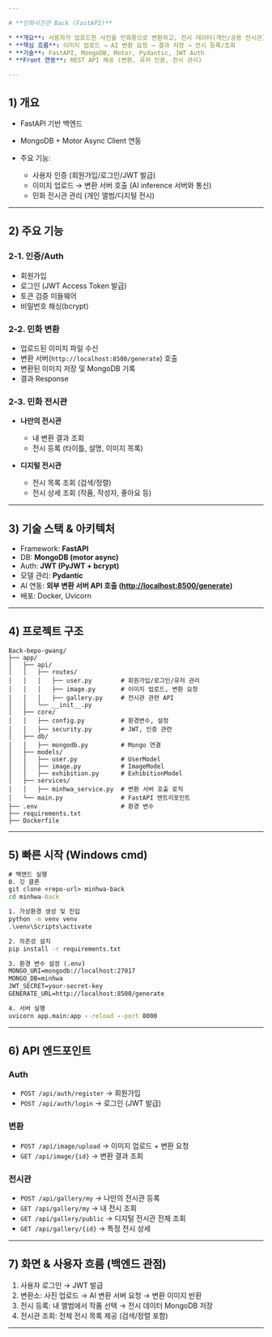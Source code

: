 ```yaml
---

# **민화사진관 Back (FastAPI)**

* **개요**: 사용자가 업로드한 사진을 민화풍으로 변환하고, 전시 데이터(개인/공용 전시관)를 관리하는 백엔드 서버
* **핵심 흐름**: 이미지 업로드 → AI 변환 요청 → 결과 저장 → 전시 등록/조회
* **기술**: FastAPI, MongoDB, Motor, Pydantic, JWT Auth
* **Front 연동**: REST API 제공 (변환, 유저 인증, 전시 관리)

---
```


## 1) 개요

* FastAPI 기반 백엔드
* MongoDB + Motor Async Client 연동
* 주요 기능:

  * 사용자 인증 (회원가입/로그인/JWT 발급)
  * 이미지 업로드 → 변환 서버 호출 (AI inference 서버와 통신)
  * 민화 전시관 관리 (개인 앨범/디지털 전시)

---

## 2) 주요 기능

### 2-1. 인증/Auth

* 회원가입
* 로그인 (JWT Access Token 발급)
* 토큰 검증 미들웨어
* 비밀번호 해싱(bcrypt)

### 2-2. 민화 변환

* 업로드된 이미지 파일 수신
* 변환 서버(`http://localhost:8500/generate`) 호출
* 변환된 이미지 저장 및 MongoDB 기록
* 결과 Response

### 2-3. 민화 전시관

* **나만의 전시관**

  * 내 변환 결과 조회
  * 전시 등록 (타이틀, 설명, 이미지 목록)
* **디지털 전시관**

  * 전시 목록 조회 (검색/정렬)
  * 전시 상세 조회 (작품, 작성자, 좋아요 등)

---

## 3) 기술 스택 & 아키텍처

* Framework: **FastAPI**
* DB: **MongoDB (motor async)**
* Auth: **JWT (PyJWT + bcrypt)**
* 모델 관리: **Pydantic**
* AI 연동: **외부 변환 서버 API 호출 ([http://localhost:8500/generate](http://localhost:8500/generate))**
* 배포: Docker, Uvicorn

---

## 4) 프로젝트 구조

```
Back-bepo-gwang/
├── app/
│   ├── api/
│   │   ├── routes/
│   │   │   ├── user.py        # 회원가입/로그인/유저 관리
│   │   │   ├── image.py       # 이미지 업로드, 변환 요청
│   │   │   ├── gallery.py     # 전시관 관련 API
│   │   └── __init__.py
│   ├── core/
│   │   ├── config.py          # 환경변수, 설정
│   │   ├── security.py        # JWT, 인증 관련
│   ├── db/
│   │   ├── mongodb.py         # Mongo 연결
│   ├── models/
│   │   ├── user.py            # UserModel
│   │   ├── image.py           # ImageModel
│   │   ├── exhibition.py      # ExhibitionModel
│   ├── services/
│   │   ├── minhwa_service.py  # 변환 서버 호출 로직
│   └── main.py                # FastAPI 엔트리포인트
├── .env                       # 환경 변수
├── requirements.txt
├── Dockerfile
```

---

## 5) 빠른 시작 (Windows cmd)

```cmd
# 백엔드 실행
0. 깃 클론
git clone <repo-url> minhwa-back
cd minhwa-back

1. 가상환경 생성 및 진입
python -m venv venv
.\venv\Scripts\activate

2. 의존성 설치
pip install -r requirements.txt

3. 환경 변수 설정 (.env)
MONGO_URI=mongodb://localhost:27017
MONGO_DB=minhwa
JWT_SECRET=your-secret-key
GENERATE_URL=http://localhost:8500/generate

4. 서버 실행
uvicorn app.main:app --reload --port 8000
```

---

## 6) API 엔드포인트

### Auth

* `POST /api/auth/register` → 회원가입
* `POST /api/auth/login` → 로그인 (JWT 발급)

### 변환

* `POST /api/image/upload` → 이미지 업로드 + 변환 요청
* `GET /api/image/{id}` → 변환 결과 조회

### 전시관

* `POST /api/gallery/my` → 나만의 전시관 등록
* `GET /api/gallery/my` → 내 전시 조회
* `GET /api/gallery/public` → 디지털 전시관 전체 조회
* `GET /api/gallery/{id}` → 특정 전시 상세

---

## 7) 화면 & 사용자 흐름 (백엔드 관점)

1. 사용자 로그인 → JWT 발급
2. 변환소: 사진 업로드 → AI 변환 서버 요청 → 변환 이미지 반환
3. 전시 등록: 내 앨범에서 작품 선택 → 전시 데이터 MongoDB 저장
4. 전시관 조회: 전체 전시 목록 제공 (검색/정렬 포함)

---
